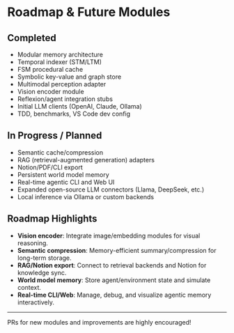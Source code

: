 # Roadmap & Future Modules

## Completed
- Modular memory architecture
- Temporal indexer (STM/LTM)
- FSM procedural cache
- Symbolic key-value and graph store
- Multimodal perception adapter
- Vision encoder module
- Reflexion/agent integration stubs
- Initial LLM clients (OpenAI, Claude, Ollama)
- TDD, benchmarks, VS Code dev config

## In Progress / Planned
- Semantic cache/compression
- RAG (retrieval-augmented generation) adapters
- Notion/PDF/CLI export
- Persistent world model memory
- Real-time agentic CLI and Web UI
- Expanded open-source LLM connectors (Llama, DeepSeek, etc.)
- Local inference via Ollama or custom backends

## Roadmap Highlights
- **Vision encoder**: Integrate image/embedding modules for visual reasoning.
- **Semantic compression**: Memory-efficient summary/compression for long-term storage.
- **RAG/Notion export**: Connect to retrieval backends and Notion for knowledge sync.
- **World model memory**: Store agent/environment state and simulate context.
- **Real-time CLI/Web**: Manage, debug, and visualize agentic memory interactively.

---

PRs for new modules and improvements are highly encouraged!
